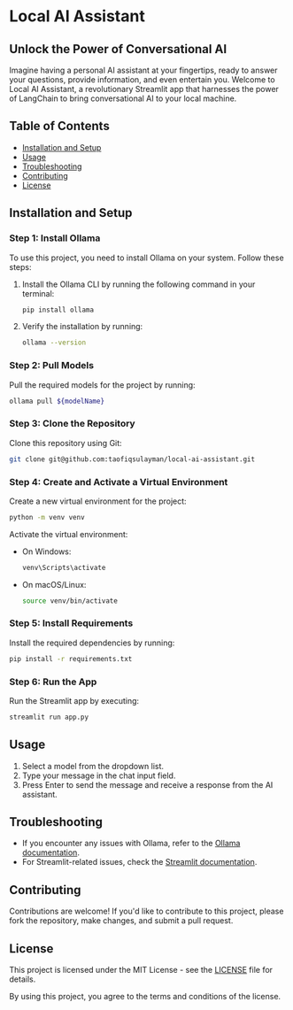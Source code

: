 
# Local AI Assistant

## Unlock the Power of Conversational AI

Imagine having a personal AI assistant at your fingertips, ready to answer your questions, provide information, and even entertain you. Welcome to Local AI Assistant, a revolutionary Streamlit app that harnesses the power of LangChain to bring conversational AI to your local machine.

## Table of Contents
- [Installation and Setup](#installation-and-setup)
- [Usage](#usage)
- [Troubleshooting](#troubleshooting)
- [Contributing](#contributing)
- [License](#license)

## Installation and Setup

### Step 1: Install Ollama

To use this project, you need to install Ollama on your system. Follow these steps:

1.  Install the Ollama CLI by running the following command in your terminal:

    ```bash
    pip install ollama
    ```

2. Verify the installation by running:

    ```bash
    ollama --version
    ```

### Step 2: Pull Models

Pull the required models for the project by running:

```bash
ollama pull ${modelName}
```

### Step 3: Clone the Repository

Clone this repository using Git:

```bash
git clone git@github.com:taofiqsulayman/local-ai-assistant.git
```

### Step 4: Create and Activate a Virtual Environment

Create a new virtual environment for the project:

```bash
python -m venv venv
```

Activate the virtual environment:

- On Windows:

    ```bash
    venv\Scripts\activate
    ```

- On macOS/Linux:

    ```bash
    source venv/bin/activate
    ```

### Step 5: Install Requirements

Install the required dependencies by running:

```bash
pip install -r requirements.txt
```

### Step 6: Run the App

Run the Streamlit app by executing:

```bash
streamlit run app.py
```

## Usage

1. Select a model from the dropdown list.
2. Type your message in the chat input field.
3. Press Enter to send the message and receive a response from the AI assistant.

## Troubleshooting

- If you encounter any issues with Ollama, refer to the [Ollama documentation](#).
- For Streamlit-related issues, check the [Streamlit documentation](#).

## Contributing

Contributions are welcome! If you'd like to contribute to this project, please fork the repository, make changes, and submit a pull request.

## License

This project is licensed under the MIT License - see the [LICENSE](LICENSE) file for details.

By using this project, you agree to the terms and conditions of the license.
